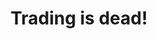 ---
layout: post
title: Trading is dead!
published: true
type: writeup
tags: trading
image: /files/thumbnails/tradingded.webp
excerpt: Or is it?
post-date: 2022-11-09
updated-date: 2023-05-03
direct-link: https://bdolytics.com/guides/is-trading-dead
---